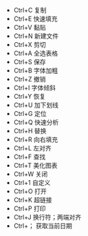 * Ctrl+C	复制	
* Ctrl+E	快速填充
* Ctrl+V	黏贴	
* Ctrl+N	新建文件
* Ctrl+X	剪切	
* Ctrl+A	全选表格
* Ctrl+S	保存	
* Ctrl+B	字体加粗	
* Ctrl+Z	撤销	
* Ctrl+I	字体倾斜
* Ctrl+Y	恢复	
* Ctrl+U	加下划线
* Ctrl+G	定位	
* Ctrl+Q	快速分析
* Ctrl+H	替换	
* Ctrl+R	向右填充		
* Ctrl+L	左对齐
* Ctrl+F	查找	
* Ctrl+T	美化图表
* Ctrl+W	关闭
* Ctrl+1	自定义
* Ctrl+O	打开	
* Ctrl+K	超链接
* Ctrl+P	打印	
* Ctrl+J	换行符；两端对齐
* Ctrl+；	获取当前日期
